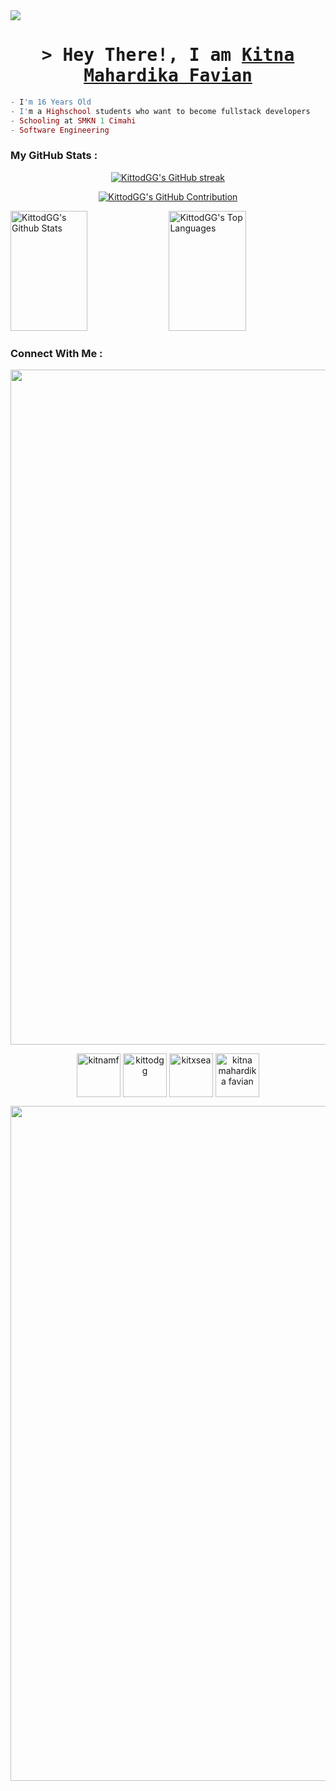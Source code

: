<img src="https://github.com/Anmol-Baranwal/Cool-GIFs-For-GitHub/assets/74038190/d48893bd-0757-481c-8d7e-ba3e163feae7" />
<h1 align="center">
        <samp>
          &gt; Hey There!, I am <b><a target="_blank" href="kitnamf.my.id">Kitna Mahardika Favian</a></b>
        </samp>
</h1>

```elixir
- I'm 16 Years Old
- I'm a Highschool students who want to become fullstack developers
- Schooling at SMKN 1 Cimahi
- Software Engineering 
```

<h3 align="left">My GitHub Stats : </h3>

<p align="center">
  <a href="https://github.com/kittodgg">
    <img src="https://github-readme-streak-stats.herokuapp.com/?user=kittodgg&theme=radical&border=7F3FBF&background=0D1117" alt="KittodGG's GitHub streak"/>
  </a>
</p>

<p align="center">
  <a href="https://github.com/kittodgg">
    <img src="https://github-profile-summary-cards.vercel.app/api/cards/profile-details?username=kittodgg&theme=radical" alt="KittodGG's GitHub Contribution"/>
  </a>
</p>

<a> 
    <a href="https://github.com/kittodgg"><img alt="KittodGG's Github Stats" src="https://denvercoder1-github-readme-stats.vercel.app/api?username=kittodgg&show_icons=true&count_private=true&theme=react&border_color=7F3FBF&bg_color=0D1117&title_color=F85D7F&icon_color=F8D866" height="192px" width="49.5%"/></a>
  <a href="https://github.com/kittodgg"><img alt="KittodGG's Top Languages" src="https://denvercoder1-github-readme-stats.vercel.app/api/top-langs/?username=kittodgg&langs_count=8&layout=compact&theme=react&border_color=7F3FBF&bg_color=0D1117&title_color=F85D7F&icon_color=F8D866" height="192px" width="49.5%"/></a>
  <br/>
</a>

<h3 align="left">Connect With Me :</h3>

<img src="https://user-images.githubusercontent.com/74038190/212284100-561aa473-3905-4a80-b561-0d28506553ee.gif" width="1080">

<p align="center">
<a href="https://www.linkedin.com/in/kitna-mahardika-favian-77801729b?utm_source=share&utm_campaign=share_via&utm_content=profile&utm_medium=android_app" target="blank"><img align="center" src="https://user-images.githubusercontent.com/74038190/235294012-0a55e343-37ad-4b0f-924f-c8431d9d2483.gif" alt="kitnamf" height="70" width="70" /></a>
<a href="https://fb.com/kittodgg" target="blank"><img align="center" src="https://user-images.githubusercontent.com/74038190/235294010-ec412ef5-e3da-4efa-b1d4-0ab4d4638755.gif" alt="kittodgg" height="70" width="70" /></a>
<a href="https://instagram.com/kitxsea" target="blank"><img align="center" src="https://user-images.githubusercontent.com/74038190/235294013-a33e5c43-a01c-43f6-b44d-a406d8b4ab75.gif" alt="kitxsea" height="70" width="70" /></a>
<a href="https://www.youtube.com/@kitnamahardikafavian410" target="blank"><img align="center" src="https://user-images.githubusercontent.com/74038190/235294007-de441046-823e-4eff-89bf-d4df52858b65.gif" alt="kitna mahardika favian" height="70" width="70" /></a>
</p>

<img src="https://user-images.githubusercontent.com/74038190/212284100-561aa473-3905-4a80-b561-0d28506553ee.gif" width="1080">